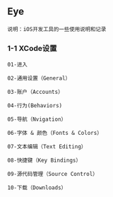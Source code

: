 ## Eye
`说明：iOS开发工具的一些使用说明和记录`

### 1-1 XCode设置

`01-进入`

`02-通用设置（General）`

`03-账户（Accounts）`

`04-行为(Behaviors)`

`05-导航（Nvigation）`

`06-字体 & 颜色（Fonts & Colors）`

`07-文本编辑（Text Editing）`

`08-快捷键（Key Bindings）`

`09-源代码管理（Source Control）`

`10-下载（Downloads）`